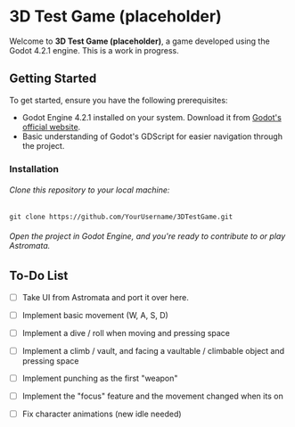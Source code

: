 # 3D Test Game (placeholder)

Welcome to **3D Test Game (placeholder)**, a game developed using the Godot 4.2.1 engine. This is a work in progress.

## Getting Started

To get started, ensure you have the following prerequisites:

- Godot Engine 4.2.1 installed on your system. Download it from [Godot's official website](https://godotengine.org/download).
- Basic understanding of Godot's GDScript for easier navigation through the project.

### Installation

###### Clone this repository to your local machine:
	git clone https://github.com/YourUsername/3DTestGame.git

###### Open the project in Godot Engine, and you're ready to contribute to or play Astromata.

## To-Do List

- [ ] Take UI from Astromata and port it over here.
- [ ] Implement basic movement (W, A, S, D)
- [ ] Implement a dive / roll when moving and pressing space
- [ ] Implement a climb / vault, and facing a vaultable / climbable object and pressing space
- [ ] Implement punching as the first "weapon"
- [ ] Implement the "focus" feature and the movement changed when its on
- [ ] Fix character animations (new idle needed)
      

